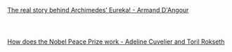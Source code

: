 [The real story behind Archimedes’ Eureka! - Armand D'Angour](https://www.bilibili.com/video/BV1Dk4y1q781?p=355)

```ad-note



```

[How does the Nobel Peace Prize work - Adeline Cuvelier and Toril Rokseth](https://www.bilibili.com/video/BV1Dk4y1q781?p=356)


